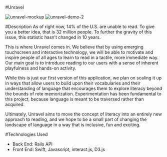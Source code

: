 #Unravel

![unravel-mockup](https://cloud.githubusercontent.com/assets/17561356/19949450/bb9c2f84-a11f-11e6-9af9-ad7b9c1166da.png)
![unravel-demo-2](https://cloud.githubusercontent.com/assets/17561356/20691511/2463e512-b597-11e6-837f-635254c0319e.gif)

#Description
As of right now, 14% of the U.S. are unable to read. To give you a better idea, that is 32 million people. To further the gravity of this issue, this statistic hasn’t changed in 10 years. 

This is where Unravel comes in. We believe that by using emerging touchscreen and interactive technology, we will be able to motivate and inspire people of all ages to learn to read in a tactile, more immediate way. Our main goal is to introduce reading to our users with a sense of inherent playfulness and hands-on activity. 

While this is just our first version of this application, we plan on scaling it up in ways that allow users to build upon their vocabularies and their understanding of language that encourages them to explore literacy beyond the bounds of rote memorization. 
Experimentation has been fundamental to this project, because language is meant to be traversed rather than acquired. 

Ultimately, Unravel aims to move the concept of literacy into an entirely new approach to reading, and we hope to be a small part of changing the landscape of language in a way that is inclusive, fun and exciting.

#Technologies Used
* Back End: Rails API
* Front End: Swift, Javascript, interact.js, D3.js
